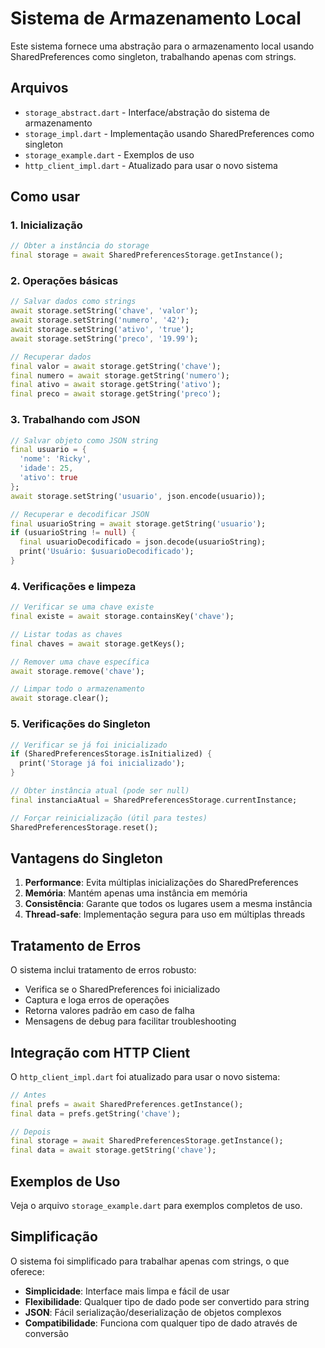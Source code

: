 # Sistema de Armazenamento Local

Este sistema fornece uma abstração para o armazenamento local usando SharedPreferences como singleton, trabalhando apenas com strings.

## Arquivos

- `storage_abstract.dart` - Interface/abstração do sistema de armazenamento
- `storage_impl.dart` - Implementação usando SharedPreferences como singleton
- `storage_example.dart` - Exemplos de uso
- `http_client_impl.dart` - Atualizado para usar o novo sistema

## Como usar

### 1. Inicialização

```dart
// Obter a instância do storage
final storage = await SharedPreferencesStorage.getInstance();
```

### 2. Operações básicas

```dart
// Salvar dados como strings
await storage.setString('chave', 'valor');
await storage.setString('numero', '42');
await storage.setString('ativo', 'true');
await storage.setString('preco', '19.99');

// Recuperar dados
final valor = await storage.getString('chave');
final numero = await storage.getString('numero');
final ativo = await storage.getString('ativo');
final preco = await storage.getString('preco');
```

### 3. Trabalhando com JSON

```dart
// Salvar objeto como JSON string
final usuario = {
  'nome': 'Ricky',
  'idade': 25,
  'ativo': true
};
await storage.setString('usuario', json.encode(usuario));

// Recuperar e decodificar JSON
final usuarioString = await storage.getString('usuario');
if (usuarioString != null) {
  final usuarioDecodificado = json.decode(usuarioString);
  print('Usuário: $usuarioDecodificado');
}
```

### 4. Verificações e limpeza

```dart
// Verificar se uma chave existe
final existe = await storage.containsKey('chave');

// Listar todas as chaves
final chaves = await storage.getKeys();

// Remover uma chave específica
await storage.remove('chave');

// Limpar todo o armazenamento
await storage.clear();
```

### 5. Verificações do Singleton

```dart
// Verificar se já foi inicializado
if (SharedPreferencesStorage.isInitialized) {
  print('Storage já foi inicializado');
}

// Obter instância atual (pode ser null)
final instanciaAtual = SharedPreferencesStorage.currentInstance;

// Forçar reinicialização (útil para testes)
SharedPreferencesStorage.reset();
```

## Vantagens do Singleton

1. **Performance**: Evita múltiplas inicializações do SharedPreferences
2. **Memória**: Mantém apenas uma instância em memória
3. **Consistência**: Garante que todos os lugares usem a mesma instância
4. **Thread-safe**: Implementação segura para uso em múltiplas threads

## Tratamento de Erros

O sistema inclui tratamento de erros robusto:

- Verifica se o SharedPreferences foi inicializado
- Captura e loga erros de operações
- Retorna valores padrão em caso de falha
- Mensagens de debug para facilitar troubleshooting

## Integração com HTTP Client

O `http_client_impl.dart` foi atualizado para usar o novo sistema:

```dart
// Antes
final prefs = await SharedPreferences.getInstance();
final data = prefs.getString('chave');

// Depois
final storage = await SharedPreferencesStorage.getInstance();
final data = await storage.getString('chave');
```

## Exemplos de Uso

Veja o arquivo `storage_example.dart` para exemplos completos de uso.

## Simplificação

O sistema foi simplificado para trabalhar apenas com strings, o que oferece:

- **Simplicidade**: Interface mais limpa e fácil de usar
- **Flexibilidade**: Qualquer tipo de dado pode ser convertido para string
- **JSON**: Fácil serialização/deserialização de objetos complexos
- **Compatibilidade**: Funciona com qualquer tipo de dado através de conversão 